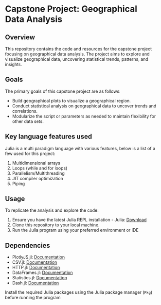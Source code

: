 # Capstone Project: Geographical Data Analysis

## Overview
This repository contains the code and resources for the capstone project focusing on geographical data analysis. The project aims to explore and visualize geographical data, uncovering statistical trends, patterns, and insights.

## Goals
The primary goals of this capstone project are as follows:
- Build geographical plots to visualize a geographical region.
- Conduct statistical analysis on geographical data to uncover trends and correlations.
- Modularize the script or parameters as needed to maintain flexibility for other data sets.

## Key language features used
Julia is a multi paradigm language with various features, below is a list of a few used for this project:
1. Multidimensional arrays
2. Loops (while and for loops)
3. Parallelism/Multithreading
4. JIT compiler optimization
5. Piping


## Usage
To replicate the analysis and explore the code:
1. Ensure you have the latest Julia REPL installation - Julia: [Download](https://julialang.org/downloads/)
2. Clone this repository to your local machine.
3. Run the Julia program using your preferred environment or IDE

## Dependencies
- PlotlyJS.jl: [Documentation](https://github.com/JuliaPlots/PlotlyJS.jl)
- CSV.jl: [Documentation](https://github.com/JuliaData/CSV.jl)
- HTTP.jl: [Documentation](https://github.com/JuliaWeb/HTTP.jl)
- DataFrames.jl: [Documentation](https://github.com/JuliaData/DataFrames.jl)
- Statistics.jl: [Documentation](https://github.com/JuliaStats/Statistics.jl)
- Dash.jl: [Documentation](https://github.com/plotly/dash.jl)

Install the required Julia packages using the Julia package manager (`Pkg`) before running the program
